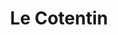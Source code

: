 ---
  title: "Le Cotentin"
  heroimage: "/images/cotentin-panoramique.jpeg"
  disable_feed: true
  duration: "5 jours"
  weight: 96
  year: 2020
---
